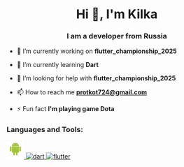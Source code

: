 <h1 align="center">Hi 👋, I'm Kilka</h1>
<h3 align="center">I am a developer from Russia </h3>

- 🔭 I’m currently working on **flutter_championship_2025**

- 🌱 I’m currently learning **Dart**

- 🤝 I’m looking for help with **flutter_championship_2025**

- 📫 How to reach me **protkot724@gmail.com**

- ⚡ Fun fact **I'm playing game Dota**

<h3 align="left">Languages and Tools:</h3>
<p align="left"> <a href="https://developer.android.com" target="_blank" rel="noreferrer"> <img src="https://raw.githubusercontent.com/devicons/devicon/master/icons/android/android-original-wordmark.svg" alt="android" width="40" height="40"/> </a> <a href="https://dart.dev" target="_blank" rel="noreferrer"> <img src="https://www.vectorlogo.zone/logos/dartlang/dartlang-icon.svg" alt="dart" width="40" height="40"/> </a> <a href="https://flutter.dev" target="_blank" rel="noreferrer"> <img src="https://www.vectorlogo.zone/logos/flutterio/flutterio-icon.svg" alt="flutter" width="40" height="40"/> </a> </p>
